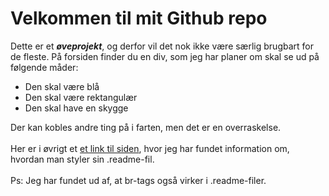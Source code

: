 # Velkommen til mit Github repo

Dette er et **_øveprojekt_**, og derfor vil det nok ikke være særlig brugbart for de fleste.
På forsiden finder du en div, som jeg har planer om skal se ud på følgende måder: <br>

- Den skal være blå
- Den skal være rektangulær
- Den skal have en skygge <br>

Der kan kobles andre ting på i farten, men det er en overraskelse.<br><br>
Her er i øvrigt et [et link til siden](https://github.com/adam-p/markdown-here/wiki/Markdown-Cheatsheet "Markdown Cheatsheet"), hvor jeg har fundet information om, hvordan man styler sin .readme-fil.<br><br>
Ps: Jeg har fundet ud af, at br-tags også virker i .readme-filer.